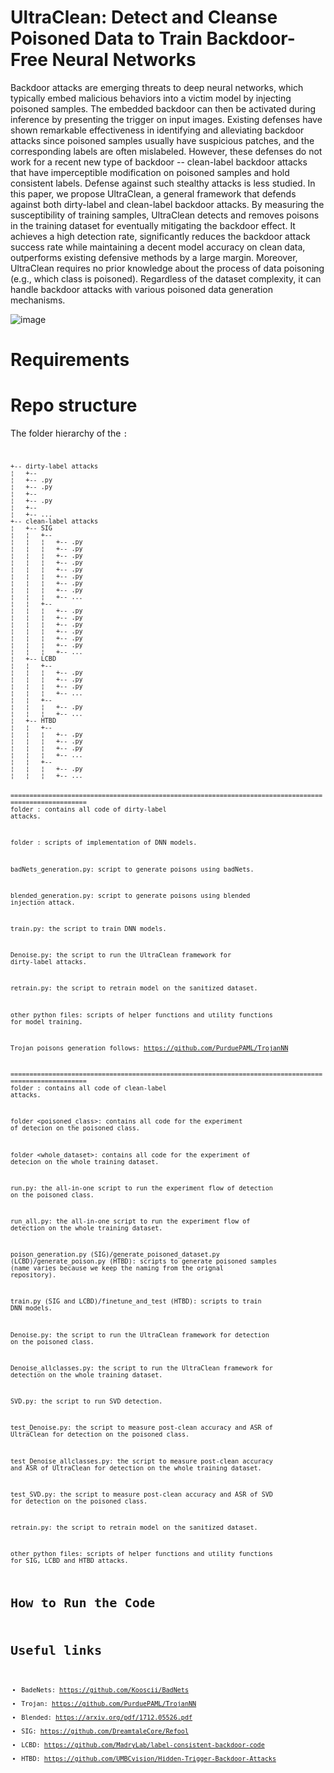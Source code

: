 # UltraClean: Detect and Cleanse Poisoned Data to Train Backdoor-Free Neural Networks

Backdoor attacks are emerging threats to deep neural networks, which typically embed malicious behaviors into a victim model by injecting poisoned samples. The embedded backdoor can then be activated during inference by presenting the trigger on input images. Existing defenses have shown remarkable effectiveness in identifying and alleviating backdoor attacks since poisoned samples usually have suspicious patches, and the corresponding labels are often mislabeled. However, these defenses do not work for a recent new type of backdoor -- clean-label backdoor attacks that have imperceptible modification on poisoned samples and hold consistent labels. Defense against such stealthy attacks is less studied. In this paper, we propose UltraClean, a general framework that defends against both dirty-label and clean-label backdoor attacks. By measuring the susceptibility of training samples, UltraClean detects and removes poisons in the training dataset for eventually mitigating the backdoor effect. It achieves a high detection rate, significantly reduces the backdoor attack success rate while maintaining a decent model accuracy on clean data, outperforms existing defensive methods by a large margin. Moreover, UltraClean requires no prior knowledge about the process of data poisoning (e.g., which class is poisoned). Regardless of the dataset complexity, it can handle backdoor attacks with various poisoned data generation mechanisms.

![image](https://user-images.githubusercontent.com/36553004/157374971-4909986a-69f1-46d7-954a-4ced658757f7.png)


# Requirements

# Repo structure

The folder hierarchy of the <code>:

<code>
+-- dirty-label attacks
¦   +-- <models>
¦   +-- <Denoise>.py
¦   +-- <train>.py
¦   +-- <retrain.py>
¦   +-- <badNets_generation>.py
¦   +-- <blended_generation.py>
¦   +-- ...
+-- clean-label attacks
¦   +-- SIG
¦   ¦   +-- <poisoned_class>
¦   ¦   ¦   +-- <run>.py
¦   ¦   ¦   +-- <poison_generation>.py
¦   ¦   ¦   +-- <train>.py
¦   ¦   ¦   +-- <Denoise>.py
¦   ¦   ¦   +-- <SVD>.py
¦   ¦   ¦   +-- <test_Denoise>.py
¦   ¦   ¦   +-- <test_SVD>.py
¦   ¦   ¦   +-- <retrain>.py
¦   ¦   ¦   +-- ...
¦   ¦   +-- <whole_dataset>
¦   ¦   ¦   +-- <run_all>.py
¦   ¦   ¦   +-- <poison_generation>.py
¦   ¦   ¦   +-- <train>.py
¦   ¦   ¦   +-- <Denoise_allclasses>.py
¦   ¦   ¦   +-- <test_Denoise_allclasses>.py
¦   ¦   ¦   +-- <retrain>.py
¦   ¦   ¦   +-- ...
¦   +-- LCBD
¦   ¦   +-- <poisoned_class>
¦   ¦   ¦   +-- <run>.py
¦   ¦   ¦   +-- <generate_poisoned_dataset.py>.py
¦   ¦   ¦   +-- <train>.py
¦   ¦   ¦   +-- ...
¦   ¦   +-- <whole_dataset>
¦   ¦   ¦   +-- <run_all>.py
¦   ¦   ¦   +-- ...
¦   +-- HTBD
¦   ¦   +-- <poisoned_class>
¦   ¦   ¦   +-- <run>.py
¦   ¦   ¦   +-- <generate_poison.py>.py
¦   ¦   ¦   +-- <finetune_and_test>.py
¦   ¦   ¦   +-- ...
¦   ¦   +-- <whole_dataset>
¦   ¦   ¦   +-- <run_all>.py
¦   ¦   ¦   +-- ...

======================================================================================================
folder <dirty-label attacks>: contains all code of dirty-label attacks.

folder <models>: scripts of implementation of DNN models.

badNets_generation.py: script to generate poisons using badNets.

blended_generation.py: script to generate poisons using blended injection attack.

train.py: the script to train DNN models.

Denoise.py: the script to run the UltraClean framework for dirty-label attacks.

retrain.py: the script to retrain model on the sanitized dataset.

other python files: scripts of helper functions and utility functions for model training.

Trojan poisons generation follows: https://github.com/PurduePAML/TrojanNN

======================================================================================================
folder <clean-label attacks>: contains all code of clean-label attacks.

folder <poisoned_class>: contains all code for the experiment of detecion on the poisoned class.

folder <whole_dataset>:  contains all code for the experiment of detecion on the whole training dataset.

run.py: the all-in-one script to run the experiment flow of detection on the poisoned class.

run_all.py: the all-in-one script to run the experiment flow of detection on the whole training dataset.

poison_generation.py (SIG)/generate_poisoned_dataset.py (LCBD)/generate_poison.py (HTBD): scripts to generate poisoned samples (name varies because we keep the naming from the orignal repository).

train.py (SIG and LCBD)/finetune_and_test (HTBD): scripts to train DNN models.

Denoise.py: the script to run the UltraClean framework for detection on the poisoned class.

Denoise_allclasses.py: the script to run the UltraClean framework for detection on the whole training dataset.

SVD.py: the script to run SVD detection.

test_Denoise.py: the script to measure post-clean accuracy and ASR of UltraClean for detection on the poisoned class.

test_Denoise_allclasses.py: the script to measure post-clean accuracy and ASR of UltraClean for detection on the whole training dataset.

test_SVD.py: the script to measure post-clean accuracy and ASR of SVD for detection on the poisoned class.

retrain.py: the script to retrain model on the sanitized dataset.

other python files: scripts of helper functions and utility functions for SIG, LCBD and HTBD attacks.



# How to Run the Code

# Useful links
* BadeNets: https://github.com/Kooscii/BadNets
* Trojan: https://github.com/PurduePAML/TrojanNN
* Blended: https://arxiv.org/pdf/1712.05526.pdf
* SIG: https://github.com/DreamtaleCore/Refool
* LCBD: https://github.com/MadryLab/label-consistent-backdoor-code
* HTBD: https://github.com/UMBCvision/Hidden-Trigger-Backdoor-Attacks

